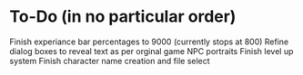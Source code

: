 # To-Do (in no particular order)
Finish experiance bar percentages to 9000 (currently stops at 800)
Refine dialog boxes to reveal text as per orginal game
NPC portraits
Finish level up system
Finish character name creation and file select